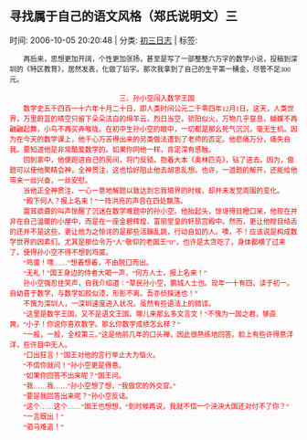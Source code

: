 
<h2>寻找属于自己的语文风格（郑氏说明文）三</h2>

<span class="time SG_txtc">时间: 2006-10-05 20:20:48 | 分类: [初三日志](./BlogClass_初三日志.md) | 标签: </span>
<!--
<table>
    <tbody>
        <tr>
            <td>时间: 2006-10-05 20:20:48</td>
            <td>分类: [初三日志](./BlogClass_初三日志.md) </td>
            <td> 标签:  </td>
        </tr>
    </tbody>
</table>
-->
<div class="articalContent" id="sina_keyword_ad_area2">
<div>
<p class="MsoNormal" style="MARGIN: 0cm 0cm 0pt; TEXT-INDENT: 18pt; mso-char-indent-count: 2.0; mso-char-indent-size: 9.0pt">
<span style="FONT-SIZE: 9pt; FONT-FAMILY: 宋体; mso-bidi-font-size: 12.0pt; mso-font-kerning: 0pt">
再后来，思想更加开阔，个性更加张扬，甚至是写了一部整整六万字的数学小说，投稿到深圳的《特区教育》，居然发表，化做了铅字。那次我拿到了自己的生平第一桶金，尽管不足<span lang="EN-US" xml:lang="EN-US">300元。<span style="COLOR: red">
</span></span></span></p>
<p align="left" class="MsoNormal" style="MARGIN: 0cm 0cm 0pt; TEXT-INDENT: 144pt; TEXT-ALIGN: left; mso-layout-grid-align: none"><span style="FONT-SIZE: 9pt; COLOR: red; FONT-FAMILY: 宋体; mso-font-kerning: 0pt; mso-ansi-language: ZH-CN">
 <wbr/></span></p>
<p align="left" class="MsoNormal" style="MARGIN: 0cm 0cm 0pt; TEXT-INDENT: 144pt; TEXT-ALIGN: left; mso-layout-grid-align: none"><span style="FONT-SIZE: 9pt; COLOR: red; FONT-FAMILY: 宋体; mso-font-kerning: 0pt; mso-ansi-language: ZH-CN">
三、孙小空闯入数学王国</span></p>
<p align="left" class="MsoNormal" style="MARGIN: 0cm 0cm 0pt; TEXT-INDENT: 18pt; TEXT-ALIGN: left; mso-layout-grid-align: none"><span style="FONT-SIZE: 9pt; COLOR: red; FONT-FAMILY: 宋体; mso-font-kerning: 0pt; mso-ansi-language: ZH-CN">
数学史五千四百一十六年十月二十日，即人类时间公元二千零四年</span><span lang="EN-US" style="FONT-SIZE: 9pt; COLOR: red; FONT-FAMILY: 宋体; mso-font-kerning: 0pt" xml:lang="EN-US">12</span><span style="FONT-SIZE: 9pt; COLOR: red; FONT-FAMILY: 宋体; mso-font-kerning: 0pt; mso-ansi-language: ZH-CN">月</span><span lang="EN-US" style="FONT-SIZE: 9pt; COLOR: red; FONT-FAMILY: 宋体; mso-font-kerning: 0pt" xml:lang="EN-US">1</span><span style="FONT-SIZE: 9pt; COLOR: red; FONT-FAMILY: 宋体; mso-font-kerning: 0pt; mso-ansi-language: ZH-CN">日。这天，人类世界，万里蔚蓝的晴空只留下朵朵洁白的绵羊云，烈日当空，骄阳似火，万物几乎窒息，蝴蝶不再翩翩起舞，小鸟不再买弄喉咙。在初中生孙小空的眼中，一切都是那幺死气沉沉，毫无生机。因为在今天的数学课上，他千心万苦得出来的另类做法遭到了老师的否定。他悲痛万分，痛失自我。要知道他是非常酷爱数学的。如果你同他一样，肯定深有感触。</span></p>
<p align="left" class="MsoNormal" style="MARGIN: 0cm 0cm 0pt; TEXT-INDENT: 18pt; TEXT-ALIGN: left; mso-layout-grid-align: none"><span style="FONT-SIZE: 9pt; COLOR: red; FONT-FAMILY: 宋体; mso-font-kerning: 0pt; mso-ansi-language: ZH-CN">
回到家中，他便跑进自己的房间，将门反锁。抱着大本《奥林匹克》，钻了进去。因为，做题可以使他聚精会神，全神贯注，这也恰好阻止他去胡思乱想。也许，一道题的解开，还能给他带来一丝兴奋，一丝安慰。</span></p>
<p align="left" class="MsoNormal" style="MARGIN: 0cm 0cm 0pt; TEXT-INDENT: 18pt; TEXT-ALIGN: left; mso-layout-grid-align: none"><span style="FONT-SIZE: 9pt; COLOR: red; FONT-FAMILY: 宋体; mso-font-kerning: 0pt; mso-ansi-language: ZH-CN">
当他正全神贯注、一心一意地解题以致达到忘我境界的时候，却并未发觉周围的变化。</span></p>
<p align="left" class="MsoNormal" style="MARGIN: 0cm 0cm 0pt; TEXT-INDENT: 18pt; TEXT-ALIGN: left; mso-layout-grid-align: none"><span style="FONT-SIZE: 9pt; COLOR: red; FONT-FAMILY: 宋体; mso-font-kerning: 0pt; mso-ansi-language: ZH-CN">
“殿下何人？报上名来！”一阵洪亮的声音在四处飘荡。</span></p>
<p align="left" class="MsoNormal" style="MARGIN: 0cm 0cm 0pt; TEXT-INDENT: 18pt; TEXT-ALIGN: left; mso-layout-grid-align: none"><span style="FONT-SIZE: 9pt; COLOR: red; FONT-FAMILY: 宋体; mso-font-kerning: 0pt; mso-ansi-language: ZH-CN">
震耳欲聋的叫声惊醒了沉迷在数学难题中的孙小空。他抬起头，惊讶得目瞪口呆，他现在并非在自己温暖的小屋中，而是在一座金碧辉煌、富丽堂皇的轩昂宫殿中。然而，更让他瞠目结舌的还并不是这些，更让他为之惊诧的是那些活蹦乱跳，行动自如的人。噢，不！应该说是构成数学世界的因素们。尤其是那位令万“人”敬仰的老国王“</span><span lang="EN-US" style="FONT-SIZE: 9pt; COLOR: red; FONT-FAMILY: 宋体; mso-font-kerning: 0pt" xml:lang="EN-US">0</span><span style="FONT-SIZE: 9pt; COLOR: red; FONT-FAMILY: 宋体; mso-font-kerning: 0pt; mso-ansi-language: ZH-CN">”，也许是太贪吃了，身体都横了过来了。使得孙小空不得不想到鸡蛋。</span></p>
<p align="left" class="MsoNormal" style="MARGIN: 0cm 0cm 0pt; TEXT-INDENT: 18pt; TEXT-ALIGN: left; mso-layout-grid-align: none"><span style="FONT-SIZE: 9pt; COLOR: red; FONT-FAMILY: 宋体; mso-font-kerning: 0pt; mso-ansi-language: ZH-CN">
“鸡蛋！嘿……”想着想着，不由脱口而出。</span></p>
<p align="left" class="MsoNormal" style="MARGIN: 0cm 0cm 0pt; TEXT-INDENT: 18pt; TEXT-ALIGN: left; mso-layout-grid-align: none"><span style="FONT-SIZE: 9pt; COLOR: red; FONT-FAMILY: 宋体; mso-font-kerning: 0pt; mso-ansi-language: ZH-CN">
“无礼！”国王身边的侍者大喝一声，“何方人士，报上名来！”</span></p>
<p align="left" class="MsoNormal" style="MARGIN: 0cm 0cm 0pt; TEXT-INDENT: 18pt; TEXT-ALIGN: left; mso-layout-grid-align: none"><span style="FONT-SIZE: 9pt; COLOR: red; FONT-FAMILY: 宋体; mso-font-kerning: 0pt; mso-ansi-language: ZH-CN">
孙小空强忍住笑声，自我介绍道：“草民孙小空，鹏城人士也。现年一十有四，读于初一。自幼喜于数学，与数学如胶似漆，形影不离。吾亦侦探迷也！”</span></p>
<p align="left" class="MsoNormal" style="MARGIN: 0cm 0cm 0pt; TEXT-INDENT: 18pt; TEXT-ALIGN: left; mso-layout-grid-align: none"><span style="FONT-SIZE: 9pt; COLOR: red; FONT-FAMILY: 宋体; mso-font-kerning: 0pt; mso-ansi-language: ZH-CN">
不愧为深圳人，一深圳速度进入状况。虽然有些语法上的错误。</span></p>
<p align="left" class="MsoNormal" style="MARGIN: 0cm 0cm 0pt; TEXT-INDENT: 18pt; TEXT-ALIGN: left; mso-layout-grid-align: none"><span style="FONT-SIZE: 9pt; COLOR: red; FONT-FAMILY: 宋体; mso-font-kerning: 0pt; mso-ansi-language: ZH-CN">
“这里是数学王国，又不是语文王国。哪儿来那幺多文言文！”不愧为一国之君，够直爽。“小子！你说你喜欢数学。那幺你数学成绩怎幺样？”</span></p>
<p align="left" class="MsoNormal" style="MARGIN: 0cm 0cm 0pt; TEXT-INDENT: 18pt; TEXT-ALIGN: left; mso-layout-grid-align: none"><span lang="EN-US" style="FONT-SIZE: 9pt; COLOR: red; FONT-FAMILY: 宋体; mso-font-kerning: 0pt" xml:lang="EN-US">“</span><span style="FONT-SIZE: 9pt; COLOR: red; FONT-FAMILY: 宋体; mso-font-kerning: 0pt; mso-ansi-language: ZH-CN">一般</span><span style="FONT-SIZE: 9pt; COLOR: red; FONT-FAMILY: 宋体; mso-font-kerning: 0pt">，</span><span style="FONT-SIZE: 9pt; COLOR: red; FONT-FAMILY: 宋体; mso-font-kerning: 0pt; mso-ansi-language: ZH-CN">一般</span><span style="FONT-SIZE: 9pt; COLOR: red; FONT-FAMILY: 宋体; mso-font-kerning: 0pt">，</span><span style="FONT-SIZE: 9pt; COLOR: red; FONT-FAMILY: 宋体; mso-font-kerning: 0pt; mso-ansi-language: ZH-CN">全校第三。”这是他前几年的口头禅，因此很熟练地回答。脸上有些许得意洋洋，些许目中无人。</span></p>
<p align="left" class="MsoNormal" style="MARGIN: 0cm 0cm 0pt; TEXT-INDENT: 18pt; TEXT-ALIGN: left; mso-layout-grid-align: none"><span style="FONT-SIZE: 9pt; COLOR: red; FONT-FAMILY: 宋体; mso-font-kerning: 0pt; mso-ansi-language: ZH-CN">
“口出狂言！”国王对他的言行举止大为恼火。</span></p>
<p align="left" class="MsoNormal" style="MARGIN: 0cm 0cm 0pt; TEXT-INDENT: 18pt; TEXT-ALIGN: left; mso-layout-grid-align: none"><span style="FONT-SIZE: 9pt; COLOR: red; FONT-FAMILY: 宋体; mso-font-kerning: 0pt; mso-ansi-language: ZH-CN">
“不信你就问！”孙小空更是得意。</span></p>
<p align="left" class="MsoNormal" style="MARGIN: 0cm 0cm 0pt; TEXT-INDENT: 18pt; TEXT-ALIGN: left; mso-layout-grid-align: none"><span style="FONT-SIZE: 9pt; COLOR: red; FONT-FAMILY: 宋体; mso-font-kerning: 0pt; mso-ansi-language: ZH-CN">
“如果你回答不出来呢？”国王问。</span></p>
<p align="left" class="MsoNormal" style="MARGIN: 0cm 0cm 0pt; TEXT-INDENT: 18pt; TEXT-ALIGN: left; mso-layout-grid-align: none"><span style="FONT-SIZE: 9pt; COLOR: red; FONT-FAMILY: 宋体; mso-font-kerning: 0pt; mso-ansi-language: ZH-CN">
“我……我……”孙小空想了想，“我做您的外交官。”</span></p>
<p align="left" class="MsoNormal" style="MARGIN: 0cm 0cm 0pt; TEXT-INDENT: 18pt; TEXT-ALIGN: left; mso-layout-grid-align: none"><span style="FONT-SIZE: 9pt; COLOR: red; FONT-FAMILY: 宋体; mso-font-kerning: 0pt; mso-ansi-language: ZH-CN">
“要是我回答出来呢？”孙小空反诘。</span></p>
<p align="left" class="MsoNormal" style="MARGIN: 0cm 0cm 0pt; TEXT-INDENT: 18pt; TEXT-ALIGN: left; mso-layout-grid-align: none"><span style="FONT-SIZE: 9pt; COLOR: red; FONT-FAMILY: 宋体; mso-font-kerning: 0pt; mso-ansi-language: ZH-CN">
“这个……这个……”国王也想想，“到时候再说，我就不信一个泱泱大国还对付不了你？”</span></p>
<p align="left" class="MsoNormal" style="MARGIN: 0cm 0cm 0pt; TEXT-INDENT: 18pt; TEXT-ALIGN: left; mso-layout-grid-align: none"><span lang="EN-US" style="FONT-SIZE: 9pt; COLOR: red; FONT-FAMILY: 宋体; mso-font-kerning: 0pt" xml:lang="EN-US">“</span><span style="FONT-SIZE: 9pt; COLOR: red; FONT-FAMILY: 宋体; mso-font-kerning: 0pt; mso-ansi-language: ZH-CN">一言既出</span><span style="FONT-SIZE: 9pt; COLOR: red; FONT-FAMILY: 宋体; mso-font-kerning: 0pt">！<span lang="EN-US" xml:lang="EN-US">”</span></span></p>
<p class="MsoNormal" style="MARGIN: 0cm 0cm 0pt; TEXT-INDENT: 18pt; mso-char-indent-count: 2.0; mso-char-indent-size: 9.0pt">
<span style="FONT-SIZE: 9pt; COLOR: red; FONT-FAMILY: 宋体; mso-font-kerning: 0pt; mso-ansi-language: ZH-CN">
“驷马难追！”</span></p>
</div>
</div>
